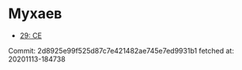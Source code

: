 # Мухаев
- [29: CE](29.md)

Commit: 2d8925e99f525d87c7e421482ae745e7ed9931b1
 fetched at: 20201113-184738
